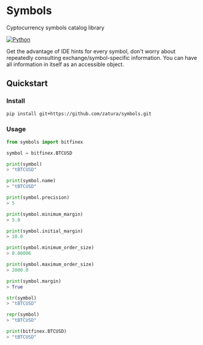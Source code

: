 # Symbols  
Cyptocurrency symbols catalog library  
  
[![Python](https://img.shields.io/badge/Python-3.10|3.11-green.svg)](https://github.com/zautra/symbols)  
  


Get the advantage of IDE hints for every symbol, don't worry about repeatedly consulting exchange/symbol-specific information.
You can have all information in itself as an accessible object.

## Quickstart

### Install
```bash
pip install git+https://github.com/zatura/symbols.git
```
  
### Usage
```python
from symbols import bitfinex

symbol = bitfinex.BTCUSD  

print(symbol)
> "tBTCUSD"

print(symbol.name)
> "tBTCUSD"

print(symbol.precision)
> 5

print(symbol.minimum_margin)
> 5.0

print(symbol.initial_margin)
> 10.0

print(symbol.minimum_order_size)
> 0.00006

print(symbol.maximum_order_size)
> 2000.0

print(symbol.margin)
> True

str(symbol)
> "tBTCUSD"

repr(symbol)
> "tBTCUSD"

print(bitfinex.BTCUSD)
> "tBTCUSD"
```
